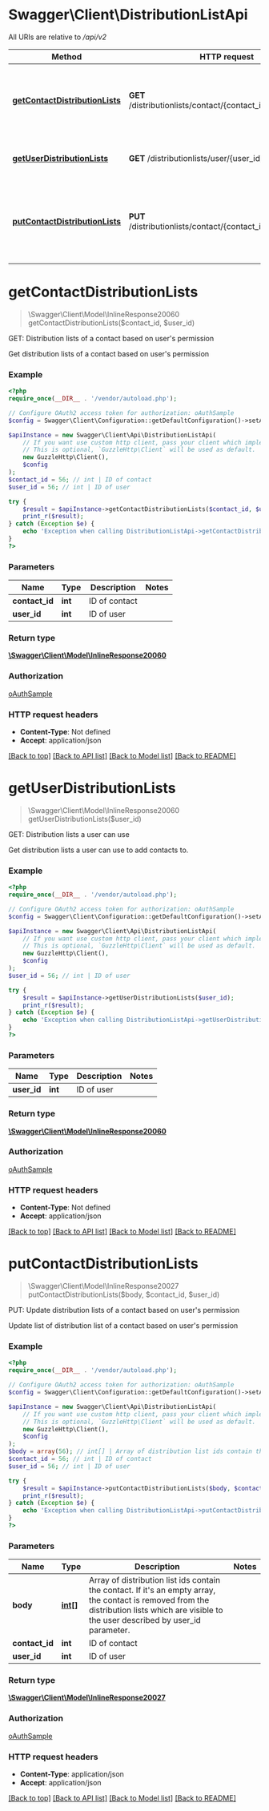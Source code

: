 # Swagger\Client\DistributionListApi

All URIs are relative to */api/v2*

Method | HTTP request | Description
------------- | ------------- | -------------
[**getContactDistributionLists**](DistributionListApi.md#getcontactdistributionlists) | **GET** /distributionlists/contact/{contact_id}/user/{user_id} | GET: Distribution lists of a contact based on user&#x27;s permission
[**getUserDistributionLists**](DistributionListApi.md#getuserdistributionlists) | **GET** /distributionlists/user/{user_id} | GET: Distribution lists a user can use
[**putContactDistributionLists**](DistributionListApi.md#putcontactdistributionlists) | **PUT** /distributionlists/contact/{contact_id}/user/{user_id} | PUT: Update distribution lists of a contact based on user&#x27;s permission

# **getContactDistributionLists**
> \Swagger\Client\Model\InlineResponse20060 getContactDistributionLists($contact_id, $user_id)

GET: Distribution lists of a contact based on user's permission

Get distribution lists of a contact based on user's permission

### Example
```php
<?php
require_once(__DIR__ . '/vendor/autoload.php');

// Configure OAuth2 access token for authorization: oAuthSample
$config = Swagger\Client\Configuration::getDefaultConfiguration()->setAccessToken('YOUR_ACCESS_TOKEN');

$apiInstance = new Swagger\Client\Api\DistributionListApi(
    // If you want use custom http client, pass your client which implements `GuzzleHttp\ClientInterface`.
    // This is optional, `GuzzleHttp\Client` will be used as default.
    new GuzzleHttp\Client(),
    $config
);
$contact_id = 56; // int | ID of contact
$user_id = 56; // int | ID of user

try {
    $result = $apiInstance->getContactDistributionLists($contact_id, $user_id);
    print_r($result);
} catch (Exception $e) {
    echo 'Exception when calling DistributionListApi->getContactDistributionLists: ', $e->getMessage(), PHP_EOL;
}
?>
```

### Parameters

Name | Type | Description  | Notes
------------- | ------------- | ------------- | -------------
 **contact_id** | **int**| ID of contact |
 **user_id** | **int**| ID of user |

### Return type

[**\Swagger\Client\Model\InlineResponse20060**](../Model/InlineResponse20060.md)

### Authorization

[oAuthSample](../../README.md#oAuthSample)

### HTTP request headers

 - **Content-Type**: Not defined
 - **Accept**: application/json

[[Back to top]](#) [[Back to API list]](../../README.md#documentation-for-api-endpoints) [[Back to Model list]](../../README.md#documentation-for-models) [[Back to README]](../../README.md)

# **getUserDistributionLists**
> \Swagger\Client\Model\InlineResponse20060 getUserDistributionLists($user_id)

GET: Distribution lists a user can use

Get distribution lists a user can use to add contacts to.

### Example
```php
<?php
require_once(__DIR__ . '/vendor/autoload.php');

// Configure OAuth2 access token for authorization: oAuthSample
$config = Swagger\Client\Configuration::getDefaultConfiguration()->setAccessToken('YOUR_ACCESS_TOKEN');

$apiInstance = new Swagger\Client\Api\DistributionListApi(
    // If you want use custom http client, pass your client which implements `GuzzleHttp\ClientInterface`.
    // This is optional, `GuzzleHttp\Client` will be used as default.
    new GuzzleHttp\Client(),
    $config
);
$user_id = 56; // int | ID of user

try {
    $result = $apiInstance->getUserDistributionLists($user_id);
    print_r($result);
} catch (Exception $e) {
    echo 'Exception when calling DistributionListApi->getUserDistributionLists: ', $e->getMessage(), PHP_EOL;
}
?>
```

### Parameters

Name | Type | Description  | Notes
------------- | ------------- | ------------- | -------------
 **user_id** | **int**| ID of user |

### Return type

[**\Swagger\Client\Model\InlineResponse20060**](../Model/InlineResponse20060.md)

### Authorization

[oAuthSample](../../README.md#oAuthSample)

### HTTP request headers

 - **Content-Type**: Not defined
 - **Accept**: application/json

[[Back to top]](#) [[Back to API list]](../../README.md#documentation-for-api-endpoints) [[Back to Model list]](../../README.md#documentation-for-models) [[Back to README]](../../README.md)

# **putContactDistributionLists**
> \Swagger\Client\Model\InlineResponse20027 putContactDistributionLists($body, $contact_id, $user_id)

PUT: Update distribution lists of a contact based on user's permission

Update list of distribution list of a contact based on user's permission

### Example
```php
<?php
require_once(__DIR__ . '/vendor/autoload.php');

// Configure OAuth2 access token for authorization: oAuthSample
$config = Swagger\Client\Configuration::getDefaultConfiguration()->setAccessToken('YOUR_ACCESS_TOKEN');

$apiInstance = new Swagger\Client\Api\DistributionListApi(
    // If you want use custom http client, pass your client which implements `GuzzleHttp\ClientInterface`.
    // This is optional, `GuzzleHttp\Client` will be used as default.
    new GuzzleHttp\Client(),
    $config
);
$body = array(56); // int[] | Array of distribution list ids contain the contact. If it's an empty array, the contact is removed from the distribution lists which are visible to the user described by user_id parameter.
$contact_id = 56; // int | ID of contact
$user_id = 56; // int | ID of user

try {
    $result = $apiInstance->putContactDistributionLists($body, $contact_id, $user_id);
    print_r($result);
} catch (Exception $e) {
    echo 'Exception when calling DistributionListApi->putContactDistributionLists: ', $e->getMessage(), PHP_EOL;
}
?>
```

### Parameters

Name | Type | Description  | Notes
------------- | ------------- | ------------- | -------------
 **body** | [**int[]**](../Model/int.md)| Array of distribution list ids contain the contact. If it&#x27;s an empty array, the contact is removed from the distribution lists which are visible to the user described by user_id parameter. |
 **contact_id** | **int**| ID of contact |
 **user_id** | **int**| ID of user |

### Return type

[**\Swagger\Client\Model\InlineResponse20027**](../Model/InlineResponse20027.md)

### Authorization

[oAuthSample](../../README.md#oAuthSample)

### HTTP request headers

 - **Content-Type**: application/json
 - **Accept**: application/json

[[Back to top]](#) [[Back to API list]](../../README.md#documentation-for-api-endpoints) [[Back to Model list]](../../README.md#documentation-for-models) [[Back to README]](../../README.md)

